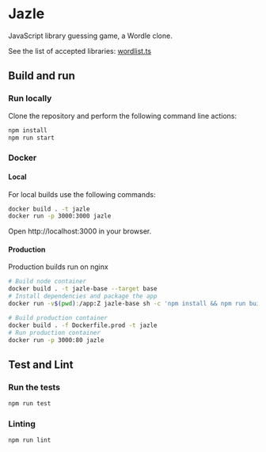 # Jazle

JavaScript library guessing game, a Wordle clone.

See the list of accepted libraries: [wordlist.ts](src/constants/wordlist.ts)

## Build and run

### Run locally

Clone the repository and perform the following command line actions:

```bash
npm install
npm run start
```

### Docker

#### Local

For local builds use the following commands:

```bash
docker build . -t jazle
docker run -p 3000:3000 jazle
```

Open http://localhost:3000 in your browser.

#### Production

Production builds run on nginx

```bash
# Build node container
docker build . -t jazle-base --target base
# Install dependencies and package the app
docker run -v$(pwd):/app:Z jazle-base sh -c 'npm install && npm run build'

# Build production container
docker build . -f Dockerfile.prod -t jazle
# Run production container
docker run -p 3000:80 jazle
```

## Test and Lint

### Run the tests

```bash
npm run test
```

### Linting

```bash
npm run lint
```
